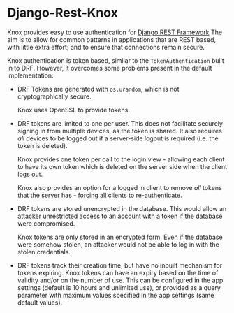 # Django-Rest-Knox
Knox provides easy to use authentication for [Django REST Framework](http://www.django-rest-framework.org/)
The aim is to allow for common patterns in applications that are REST based,
with little extra effort; and to ensure that connections remain secure.

Knox authentication is token based, similar to the `TokenAuthentication` built
in to DRF. However, it overcomes some problems present in the default implementation:


-  DRF Tokens are generated with `os.urandom`, which is not
   cryptographically secure.

   Knox uses OpenSSL to provide tokens.

-  DRF tokens are limited to one per user. This does not facilitate
   securely signing in from multiple devices, as the token is shared. It
   also requires *all* devices to be logged out if a server-side logout
   is required (i.e. the token is deleted).

   Knox provides one token per call to the login view - allowing each
   client to have its own token which is deleted on the server side when
   the client logs out.

   Knox also provides an option for a logged in client to remove *all*
   tokens that the server has - forcing all clients to re-authenticate.

-  DRF tokens are stored unencrypted in the database. This would allow
   an attacker unrestricted access to an account with a token if the
   database were compromised.

   Knox tokens are only stored in an encrypted form. Even if the
   database were somehow stolen, an attacker would not be able to log in
   with the stolen credentials.

-  DRF tokens track their creation time, but have no inbuilt mechanism
   for tokens expiring.
   Knox tokens can have an expiry based on the time of validity and/or
   on the number of use. This can be configured in the app settings
   (default is 10 hours and unlimited use), or provided as a query
   parameter with maximum values specified in the app settings (same
   default values).
